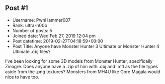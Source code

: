 ## Post #1
- Username: PwnHammer007
- Rank: ultra-n00b
- Number of posts: 5
- Joined date: Wed Feb 27, 2019 12:04 pm
- Post datetime: 2019-02-27T04:18:59+00:00
- Post Title: Anyone have Monster Hunter 3 Ultimate or Monster Hunter 4 Ultimate .obj files?

I’ve been looking for some 3D models from Monster Hunter, specifically Zinogre. Does anyone have a .zip of him with .obj and .mtl as the file types aside from the .png textures? Monsters from MH4U like Gore Magala would nice to have too.
